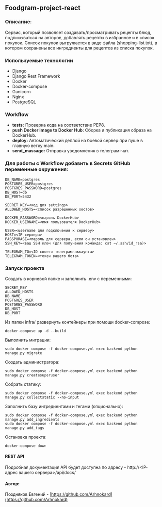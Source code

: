 ## Foodgram-project-react

### Описание:
Сервис, который позволяет создавать/просматривать рецепты блюд, 
подписываться на авторов, добавлять рецепты в избранное и в список покупок. 
Список покупок выгружается в виде файла (shopping-list.txt), в котором сохранены все
ингредиенты для рецептов из списка покупок.

### Используемые технологии
- Django
- Django Rest Framework
- Docker
- Docker-compose
- Gunicorn
- Nginx
- PostgreSQL

### Workflow
- **tests:** Проверка кода на соответствие PEP8.
- **push Docker image to Docker Hub:** Сборка и публикация образа на DockerHub.
- **deploy:** Автоматический деплой на боевой сервер при пуше в главную ветку main.
- **send_massage:** Отправка уведомления в телеграм-чат.

### Для работы с Workflow добавить в Secrets GitHub переменные окружения:
```
DB_NAME=postgres
POSTGRES_USER=postgres
POSTGRES_PASSWORD=postgres
DB_HOST=db
DB_PORT=5432

SECRET_KEY=<код для settings>
ALLOWED_HOSTS=<список разрешенных хостов>

DOCKER_PASSWORD=<пароль DockerHub>
DOCKER_USERNAME=<имя пользователя DockerHub>

USER=<username для подключения к серверу>
HOST=<IP сервера>
PASSPHRASE=<пароль для сервера, если он установлен>
SSH_KEY=<ваш SSH ключ (для получения команда: cat ~/.ssh/id_rsa)>

TELEGRAM_TO=<ID своего телеграм-аккаунта>
TELEGRAM_TOKEN=<токен вашего бота>
```

### Запуск проекта

Cоздать в корневой папке и заполнить .env  c переменными:
```
SECRET_KEY
ALLOWED_HOSTS
DB_NAME
POSTGRES_USER
POSTGRES_PASSWORD
DB_HOST
DB_PORT
```

Из папки infra/ развернуть контейнеры при помощи docker-compose:
```
docker-compose up -d --build
```
Выполнить миграции:
```
sudo docker compose -f docker-compose.yml exec backend python manage.py migrate
```
Создать администратора:
```
sudo docker compose -f docker-compose.yml exec backend python manage.py createsuperuser
```
Собрать статику:
```
sudo docker compose -f docker-compose.yml exec backend python manage.py collectstatic --no-input
```
Заполнить базу ингредиентами и тегами (опционально):
```
sudo docker compose -f docker-compose.yml exec backend python manage.py add_ingredients
sudo docker compose -f docker-compose.yml exec backend python manage.py add_tags
```
Остановка проекта:
```
docker-compose down
```

#### REST API
Подробная документация API будет доступна по адресу - http://<IP-адрес вашего сервера>/api/docs/

#### Автор:
Поздняков Евгений - [https://github.com/Arhnokard](https://github.com/Arhnokard)